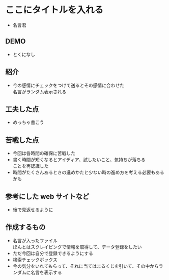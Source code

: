 # ここにタイトルを入れる
- 名言君
## DEMO

  - とくになし

## 紹介
- 今の感情にチェックをつけて送るとその感情に合わせた  
名言がランダム表示される

## 工夫した点

  - めっちゃ書こう

## 苦戦した点

  - 今回は各時間の確保に苦戦した
  - 書く時間が短くなるとアイディア、試したいこと、気持ちが落ちる  
  ことを再認識した
  - 時間がたくさんあるときの進めかたと少ない時の進め方を考える必要もあるかも

## 参考にした web サイトなど

  - 後で見返せるように

## 作成するもの
- 名言が入ったファイル  
ほんとはスクレイピングで情報を取得して、データ登録をしたい
- ただ今回は自分で登録できるようにする
- 検索チェックボックス
- 今の気分をいれてもらって、それに当てはまるくじを引いて、その中からランダムに名言を表示する